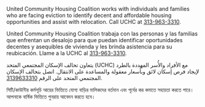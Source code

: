 <RenderIf language="default">
<!-- ### [Housing Relocation Assistance](https://www.uchcdetroit.org/) -->

United Community Housing Coalition works with individuals and families who are facing eviction to identify decent and affordable housing opportunities and assist with relocation. Call UCHC at [313-963-3310](tel:+1-313-963-3310).

</RenderIf>

<RenderIf language="es">
<!-- ### [Asistencia para la reubicación de vivienda](https://www.uchcdetroit.org/) -->

United Community Housing Coalition trabaja con las personas y las familias que enfrentan un desalojo para que puedan identificar oportunidades decentes y asequibles de vivienda y les brinda asistencia para su reubicación. Llame a la UCHC al [313-963-3310](tel:+1-313-963-3310). 

</RenderIf>

<RenderIf language="ar">
<!-- ### [مساعدة الانتقال](https://www.uchcdetroit.org/) -->

يتعاون تحالف الإسكان المجتمعي المتحد (UCHC) مع الأفراد والأُسر المهددة بالطرد لإيجاد فرص إسكان لائق وبأسعار معقولة والمساعدة على الانتقال. اتصل بتحالف الإسكان المجتمعي المتحد على الرقم [3139633310](tel:+1-313-963-3310).

</RenderIf>

<RenderIf language="bn">
<!-- ### [বাড়ির মালিকের সম্পত্তি কর ছাড়](https://www.uchcdetroit.org/) -->

সিটি/কাউন্টির কর্মসূচি আয়ের ভিত্তিতে যোগ্য বাড়ির মালিকদের বর্তমান এবং পূর্বের কর কমাতে সহায়তা করতে পারে। আপনাকে বার্ষিক ভিত্তিতে পুনরায় আবেদন করতে হবে।

</RenderIf>